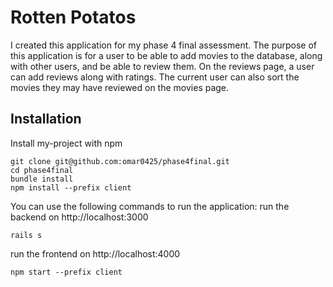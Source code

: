 
# Rotten Potatos

I created this application for my phase 4 final assessment. The purpose of this application is for a user to be able to add movies to the database, along with other users, and be able to review them. On the reviews page, a user can add reviews along with ratings. The current user can also sort the movies they may have reviewed on the movies page.


## Installation

Install my-project with npm

```
git clone git@github.com:omar0425/phase4final.git
cd phase4final
bundle install
npm install --prefix client
```

You can use the following commands to run the application:
run the backend on http://localhost:3000
```
rails s
```
run the frontend on http://localhost:4000

```
npm start --prefix client
```
    
